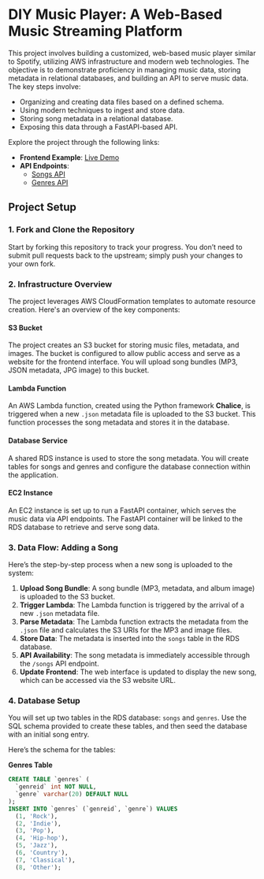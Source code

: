 # DIY Music Player: A Web-Based Music Streaming Platform

This project involves building a customized, web-based music player similar to Spotify, utilizing AWS infrastructure and modern web technologies. The objective is to demonstrate proficiency in managing music data, storing metadata in relational databases, and building an API to serve music data. The key steps involve:

- Organizing and creating data files based on a defined schema.
- Using modern techniques to ingest and store data.
- Storing song metadata in a relational database.
- Exposing this data through a FastAPI-based API.

Explore the project through the following links:
- **Frontend Example**: [Live Demo](http://nem2p-dp1-spotify.s3-website-us-east-1.amazonaws.com/)
- **API Endpoints**:
  - [Songs API](https://bv1e9klemd.execute-api.us-east-1.amazonaws.com/api/songs)
  - [Genres API](https://bv1e9klemd.execute-api.us-east-1.amazonaws.com/api/genres)

## Project Setup

### 1. Fork and Clone the Repository

Start by forking this repository to track your progress. You don’t need to submit pull requests back to the upstream; simply push your changes to your own fork.

### 2. Infrastructure Overview

The project leverages AWS CloudFormation templates to automate resource creation. Here's an overview of the key components:

#### S3 Bucket
The project creates an S3 bucket for storing music files, metadata, and images. The bucket is configured to allow public access and serve as a website for the frontend interface. You will upload song bundles (MP3, JSON metadata, JPG image) to this bucket.

#### Lambda Function
An AWS Lambda function, created using the Python framework **Chalice**, is triggered when a new `.json` metadata file is uploaded to the S3 bucket. This function processes the song metadata and stores it in the database.

#### Database Service
A shared RDS instance is used to store the song metadata. You will create tables for songs and genres and configure the database connection within the application.

#### EC2 Instance
An EC2 instance is set up to run a FastAPI container, which serves the music data via API endpoints. The FastAPI container will be linked to the RDS database to retrieve and serve song data.

### 3. Data Flow: Adding a Song

Here’s the step-by-step process when a new song is uploaded to the system:

1. **Upload Song Bundle**: A song bundle (MP3, metadata, and album image) is uploaded to the S3 bucket.
2. **Trigger Lambda**: The Lambda function is triggered by the arrival of a new `.json` metadata file.
3. **Parse Metadata**: The Lambda function extracts the metadata from the `.json` file and calculates the S3 URIs for the MP3 and image files.
4. **Store Data**: The metadata is inserted into the `songs` table in the RDS database.
5. **API Availability**: The song metadata is immediately accessible through the `/songs` API endpoint.
6. **Update Frontend**: The web interface is updated to display the new song, which can be accessed via the S3 website URL.

### 4. Database Setup

You will set up two tables in the RDS database: `songs` and `genres`. Use the SQL schema provided to create these tables, and then seed the database with an initial song entry.

Here’s the schema for the tables:

**Genres Table**
```sql
CREATE TABLE `genres` (
  `genreid` int NOT NULL,
  `genre` varchar(20) DEFAULT NULL
);
INSERT INTO `genres` (`genreid`, `genre`) VALUES
  (1, 'Rock'),
  (2, 'Indie'),
  (3, 'Pop'),
  (4, 'Hip-hop'),
  (5, 'Jazz'),
  (6, 'Country'),
  (7, 'Classical'),
  (8, 'Other');
